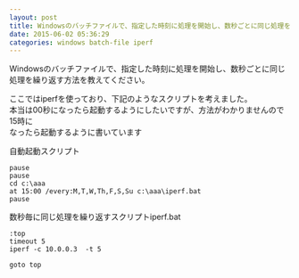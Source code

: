 ```yaml
---
layout: post
title: Windowsのバッチファイルで、指定した時刻に処理を開始し、数秒ごとに同じ処理を繰り返す方法
date: 2015-06-02 05:36:29
categories: windows batch-file iperf
---
```

<p>Windowsのバッチファイルで、指定した時刻に処理を開始し、数秒ごとに同じ処理を繰り返す方法を教えてください。</p>

<p>ここではiperfを使っており、下記のようなスクリプトを考えました。<br>
本当は00秒になったら起動するようにしたいですが、方法がわかりませんので15時に<br>
なったら起動するように書いています</p>

<p>自動起動スクリプト</p>

<pre><code>pause
pause
cd c:\aaa
at 15:00 /every:M,T,W,Th,F,S,Su c:\aaa\iperf.bat
pause 
</code></pre>

<p>数秒毎に同じ処理を繰り返すスクリプトiperf.bat</p>

<pre><code>:top
timeout 5
iperf -c 10.0.0.3  -t 5

goto top
</code></pre>
